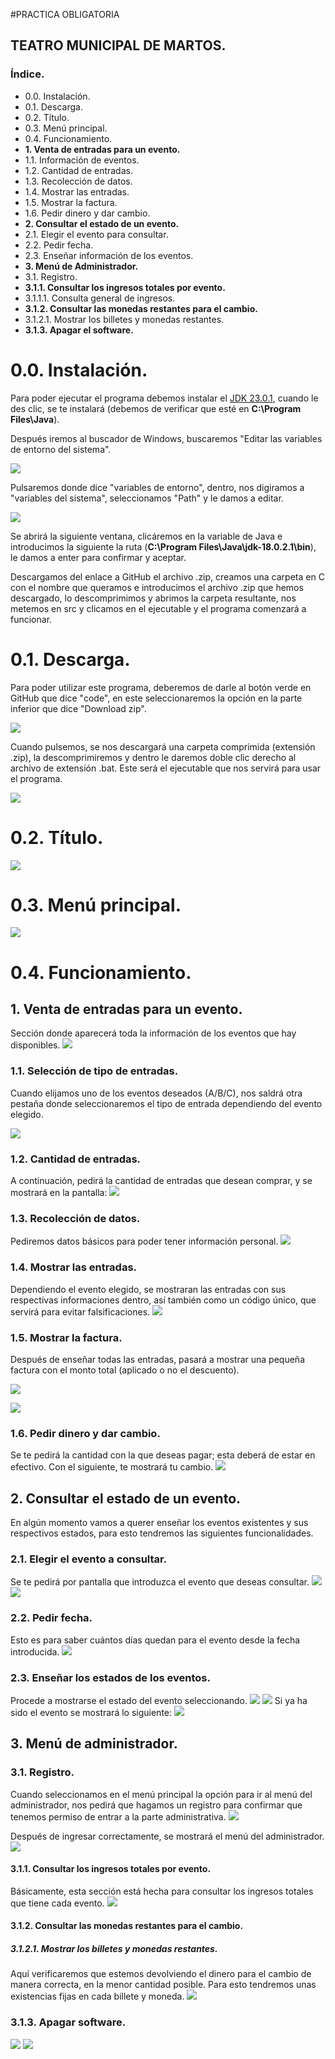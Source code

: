 #PRACTICA OBLIGATORIA
## TEATRO MUNICIPAL DE MARTOS.
### Índice.
- 0.0. Instalación.
- 0.1. Descarga.
- 0.2. Título.
- 0.3. Menú principal.
- 0.4. Funcionamiento.
- **1. Venta de entradas para un evento.**
- 1.1. Información de eventos.
- 1.2. Cantidad de entradas.
- 1.3. Recolección de datos.
- 1.4. Mostrar las entradas.
- 1.5. Mostrar la factura.
- 1.6. Pedir dinero y dar cambio.
- **2. Consultar el estado de un evento.**
- 2.1. Elegir el evento para consultar.
- 2.2. Pedir fecha.
- 2.3. Enseñar información de los eventos.
- **3. Menú de Administrador.**
- 3.1. Registro.
- **3.1.1. Consultar los ingresos totales por evento.**
- 3.1.1.1. Consulta general de ingresos.
- **3.1.2. Consultar las monedas restantes para el cambio.**
- 3.1.2.1. Mostrar los billetes y monedas restantes.
- **3.1.3. Apagar el software.**

# 0.0. Instalación.
Para poder ejecutar el programa debemos instalar el [JDK 23.0.1](http://https://download.oracle.com/java/23/latest/jdk-23_windows-x64_bin.exe "JDK 23.0.1"), cuando le des clic, se te instalará (debemos de verificar que esté en **C:\Program Files\Java**).

Después iremos al buscador de Windows, buscaremos "Editar las variables de entorno del sistema".


![](https://media.discordapp.net/attachments/1285298181797576846/1306357505328156672/image.png?ex=6763db7c&is=676289fc&hm=f6bb1dd15f4b0a9d11427359714364e5a63b116de1cf1f377a371346e9db203d&=&format=webp&quality=lossless)


Pulsaremos donde dice "variables de entorno", dentro, nos digiramos a "variables del sistema", seleccionamos "Path" y le damos a editar.

![](https://media.discordapp.net/attachments/1285298181797576846/1306358824403337216/image.png?ex=6763dcb6&is=67628b36&hm=be1875380497ad338db0b6ae331e8d498ffe0470d24aab87be4e997545dd76d6&=&format=webp&quality=lossless)

Se abrirá la siguiente ventana, clicáremos en la variable de Java e introducimos la siguiente la ruta (**C:\Program Files\Java\jdk-18.0.2.1\bin**), le damos a enter para confirmar y aceptar.

Descargamos del enlace a GitHub el archivo .zip, creamos una carpeta en C con el nombre que queramos e introducimos el archivo .zip que hemos descargado, lo descomprimimos y abrimos la carpeta resultante, nos metemos en src y clicamos en el ejecutable y el programa comenzará a funcionar.


# 0.1. Descarga.
Para poder utilizar este programa, deberemos de darle al botón verde en GitHub que dice "code", en este seleccionaremos la opción en la parte inferior que dice "Download zip".

![](https://media.discordapp.net/attachments/1285298181797576846/1306608106134048859/image.png?ex=67637360&is=676221e0&hm=5733dc0653ed7f321aafc5a51a47c836455e1e279e40356793b857ea1076fb24&=&format=webp&quality=lossless)

Cuando pulsemos, se nos descargará una carpeta comprimida (extensión .zip), la descomprimiremos y dentro le daremos doble clic derecho al archivo de extensión .bat. Este será el ejecutable que nos servirá para usar el programa.

![](https://media.discordapp.net/attachments/1285298181797576846/1306611922766139516/image.png?ex=676376ee&is=6762256e&hm=fef959443d3187dab156923a09d565fc0c6fcc599f64b09477364e901ecc9eef&=&format=webp&quality=lossless)


# 0.2. Título.
![](https://media.discordapp.net/attachments/1285298181797576846/1306350494154752020/image.png?ex=6763d4f4&is=67628374&hm=1279f13f15fa92f06aaef7e40bf6a5187f1da05e29b12aa5ea5c6cd53c06cd7c&=&format=webp&quality=lossless)


# 0.3. Menú principal.
![](https://media.discordapp.net/attachments/1285298181797576846/1306351360144576533/image.png?ex=6763d5c3&is=67628443&hm=9b9d8664da5373cd22218e2651dd75baa818fb0eabb817f0ab340107266c3e3a&=&format=webp&quality=lossless)


# 0.4. Funcionamiento.

## 1. Venta de entradas para un evento.
Sección donde aparecerá toda la información de los eventos que hay disponibles.
![](https://media.discordapp.net/attachments/1285298181797576846/1306351469678825553/image.png?ex=6763d5dd&is=6762845d&hm=8f664558232bbf443c333608dbe8f7953727d955060a315144fd3992a25c78de&=&format=webp&quality=lossless)


### 1.1. Selección de tipo de entradas.
Cuando elijamos uno de los eventos deseados (A/B/C), nos saldrá otra pestaña donde seleccionaremos el tipo de entrada dependiendo del evento elegido.

![](https://media.discordapp.net/attachments/1285298181797576846/1306351596346671244/image.png?ex=6763d5fb&is=6762847b&hm=8cad96761ced13b37c03a319ff9316cc9b30cf4ce84b1faf2b503febf28b60a1&=&format=webp&quality=lossless)


### 1.2. Cantidad de entradas.
A continuación, pedirá la cantidad de entradas que desean comprar, y se mostrará en la pantalla:
![](https://media.discordapp.net/attachments/1285298181797576846/1306351737778602096/image.png?ex=6763d61d&is=6762849d&hm=f26da839ec13c8ea5c0701942e73cef75fbbcf0e268df7a999803a7e3712c559&=&format=webp&quality=lossless)


### 1.3. Recolección de datos.
Pediremos datos básicos para poder tener información personal.
![](https://media.discordapp.net/attachments/1285298181797576846/1306352078997684297/image.png?ex=6763d66e&is=676284ee&hm=4be9fac96d256334313bd9d4d516a21271f1bd8b7d5c917f82bf6e2c26e9cf61&=&format=webp&quality=lossless)


### 1.4. Mostrar las entradas.
Dependiendo el evento elegido, se mostraran las entradas con sus respectivas informaciones dentro, así también como un código único, que servirá para evitar falsificaciones.
![](https://media.discordapp.net/attachments/1285298181797576846/1306663780297478164/image.png?ex=6763a739&is=676255b9&hm=7546c5396892e818aa44d94571b9753d631715112ec5467831aba5f4f96f831c&=&format=webp&quality=lossless)


### 1.5. Mostrar la factura.
Después de enseñar todas las entradas, pasará a mostrar una pequeña factura con el monto total (aplicado o no el descuento).

![](https://media.discordapp.net/attachments/1285298181797576846/1306664137639858228/image.png?ex=6763a78f&is=6762560f&hm=fe4208093d907ee597da4c6b35893c0a6720eaa01177a5c397036a4e77119d17&=&format=webp&quality=lossless)

![](https://media.discordapp.net/attachments/1285298181797576846/1306352273886019666/image.png?ex=6763d69c&is=6762851c&hm=c89fa039e069e90b64efae62db842e0539c55106ebdc2faae19ea955f3d75288&=&format=webp&quality=lossless)


### 1.6. Pedir dinero y dar cambio.
Se te pedirá la cantidad con la que deseas pagar; esta deberá de estar en efectivo. Con el siguiente, te mostrará tu cambio.
![](https://media.discordapp.net/attachments/1285298181797576846/1306352599548825640/image.png?ex=6763d6ea&is=6762856a&hm=47312e4c39d52cb8cb9bee5063493e68cede9ee779f87d5dc70b0b3e9386f289&=&format=webp&quality=lossless)


## 2. Consultar el estado de un evento.
En algún momento vamos a querer enseñar los eventos existentes y sus respectivos estados, para esto tendremos las siguientes funcionalidades.


### 2.1. Elegir el evento a consultar.
Se te pedirá por pantalla que introduzca el evento que deseas consultar.
![](https://media.discordapp.net/attachments/1285298181797576846/1306352783737487370/image.png?ex=6763d716&is=67628596&hm=78ec78c6354bc5678864f3f6ec8f4c07dfbf8b3e69cc298f9d861b356fd9ab43&=&format=webp&quality=lossless)
![](https://media.discordapp.net/attachments/1285298181797576846/1306353355081121904/image.png?ex=6763d79e&is=6762861e&hm=10c957fd74bcdb6164880c3cfabe43ddc5c0556bfc83e224489a42f70fa5de90&=&format=webp&quality=lossless)


### 2.2. Pedir fecha.
Esto es para saber cuántos días quedan para el evento desde la fecha introducida.
![](https://media.discordapp.net/attachments/1285298181797576846/1306353428334776346/image.png?ex=6763d7b0&is=67628630&hm=e9eee434b1d8523bdffa30d35a924d7910a63dd5788d3b3e13e84ebd4d211d7b&=&format=webp&quality=lossless)


### 2.3. Enseñar los estados de los eventos.
Procede a mostrarse el estado del evento seleccionando.
![](https://media.discordapp.net/attachments/1285298181797576846/1306353515026841621/image.png?ex=6763d7c4&is=67628644&hm=ab81605bfa4d01f102375bb47daba3c2ca14d5291e1883f997a8453f3bb3e777&=&format=webp&quality=lossless)
![](https://media.discordapp.net/attachments/1285298181797576846/1306355417261015200/image.png?ex=6763d98a&is=6762880a&hm=9e02e60f003496f035c06d3b16b64cc3dd5450d1592bcf0acda48beb70677b63&=&format=webp&quality=lossless)
Si ya ha sido el evento se mostrará lo siguiente:
![](https://media.discordapp.net/attachments/1285298181797576846/1306357945994317905/image.png?ex=6763dbe5&is=67628a65&hm=246c6a73205ac54f18c5a47b6d746bf1f9b6d632f3a9a33c25ce011eca157b11&=&format=webp&quality=lossless)

## 3. Menú de administrador.

### 3.1. Registro.
Cuando seleccionamos en el menú principal la opción para ir al menú del administrador, nos pedirá que hagamos un registro para confirmar que tenemos permiso de entrar a la parte administrativa.
![](https://media.discordapp.net/attachments/1285298181797576846/1306355702578675772/image.png?ex=6763d9ce&is=6762884e&hm=8aea47d66712274c8e5826825b2415190387bb507a73d4816dc4966f1529393c&=&format=webp&quality=lossless)

Después de ingresar correctamente, se mostrará el menú del administrador.
![](https://media.discordapp.net/attachments/1285298181797576846/1306355827107434516/image.png?ex=6763d9ec&is=6762886c&hm=4e21571f40df7134c6e07ab79eb3cb07abb2a0d501c55bdce04b854d39fd9ecc&=&format=webp&quality=lossless)


#### 3.1.1. Consultar los ingresos totales por evento.
Básicamente, esta sección está hecha para consultar los ingresos totales que tiene cada evento.
![](https://media.discordapp.net/attachments/1285298181797576846/1306356169732001843/image.png?ex=6763da3d&is=676288bd&hm=85104d4718c304a5dd6c2cca11680142308abffcb1cee9b57df4baa3fde1ecb5&=&format=webp&quality=lossless)


#### 3.1.2. Consultar las monedas restantes para el cambio.

##### 3.1.2.1. Mostrar los billetes y monedas restantes.
Aquí verificaremos que estemos devolviendo el dinero para el cambio de manera correcta, en la menor cantidad posible. Para esto tendremos unas existencias fijas en cada billete y moneda.
![](https://media.discordapp.net/attachments/1285298181797576846/1306356275289788467/image.png?ex=6763da56&is=676288d6&hm=55576d35a41c0ea751c5478651b496a84df792aa2af45a50057fd999778075d7&=&format=webp&quality=lossless)


### 3.1.3. Apagar software.
![](https://media.discordapp.net/attachments/1285298181797576846/1306356531629129849/image.png?ex=6763da94&is=67628914&hm=8bde6169da433604f9fd8a3918d73dc57ffdbf3b9af23e25a3ffce9bd49c526f&=&format=webp&quality=lossless)
![](https://media.discordapp.net/attachments/1285298181797576846/1306356601900236933/image.png?ex=6763daa4&is=67628924&hm=611c205de12bfb7794543f8105759cc66ab5cfb37c2803b975895c182a2fe3d0&=&format=webp&quality=lossless)
